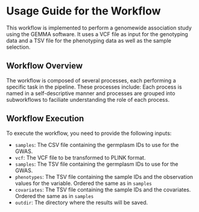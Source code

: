 # Usage Guide for the Workflow
This workflow is implemented to perform a genomewide association study using the GEMMA software. It uses a VCF file as input for the genotyping data and a TSV file for the phenotyping data as well as the sample selection.

## Workflow Overview
The workflow is composed of several processes, each performing a specific task in the pipeline. These processes include:
Each process is named in a self-descriptive manner and processes are grouped into subworkflows to faciliate understanding the role of each process.

## Workflow Execution
To execute the workflow, you need to provide the following inputs:

- `samples`: The CSV file containing the germplasm IDs to use for the GWAS.
- `vcf`: The VCF file to be transformed to PLINK format.
- `samples`: The TSV file containing the germplasm IDs to use for the GWAS.
- `phenotypes`: The TSV file containing the sample IDs and the observation values for the variable. Ordered the same as in `samples`
- `covariates`: The TSV file containing the sample IDs and the covariates. Ordered the same as in `samples`
- `outdir`: The directory where the results will be saved.
